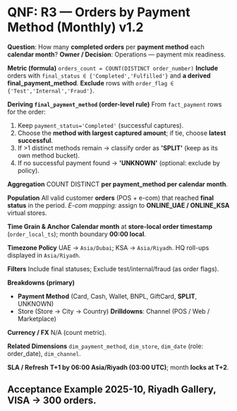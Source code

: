 # QNF: R3 — Orders by Payment Method (Monthly) v1.2

**Question**: How many **completed orders** per **payment method** each **calendar month**?
**Owner / Decision**: Operations — payment mix readiness.

**Metric (formula)**
`orders_count = COUNT(DISTINCT order_number)`
**Include** orders with `final_status ∈ {'Completed','Fulfilled'}` and **a derived final_payment_method**.
**Exclude** rows with `order_flag ∈ {'Test','Internal','Fraud'}`.

**Deriving `final_payment_method` (order-level rule)**
From `fact_payment` rows for the order:

1. Keep `payment_status='Completed'` (successful captures).
2. Choose the **method with largest captured amount**; if tie, choose **latest successful**.
3. If >1 distinct methods remain → classify order as **'SPLIT'** (keep as its own method bucket).
4. If no successful payment found → **'UNKNOWN'** (optional: exclude by policy).

**Aggregation**
COUNT DISTINCT **per payment_method per calendar month**.

**Population**
All valid customer **orders** (POS + e-com) that reached **final status** in the period.
*E-com mapping:* assign to **ONLINE_UAE / ONLINE_KSA** virtual stores.

**Time Grain & Anchor**
**Calendar month** at **store-local order timestamp** (`order_local_ts`); month boundary **00:00 local**.

**Timezone Policy**
UAE → `Asia/Dubai`; KSA → `Asia/Riyadh`. HQ roll-ups displayed in `Asia/Riyadh`.

**Filters**
Include final statuses; Exclude test/internal/fraud (as order flags).

**Breakdowns (primary)**

* **Payment Method** (Card, Cash, Wallet, BNPL, GiftCard, **SPLIT**, UNKNOWN)
* Store (Store → City → Country)
  **Drilldowns**: Channel (POS / Web / Marketplace)

**Currency / FX**
N/A (count metric).

**Related Dimensions**
`dim_payment_method`, `dim_store`, `dim_date` (role: order_date), `dim_channel`.

**SLA / Refresh**
**T+1 by 06:00 Asia/Riyadh (03:00 UTC)**; month **locks at T+2**.

**Acceptance Example**
2025-10, **Riyadh Gallery**, **VISA** → **300 orders**.
---
